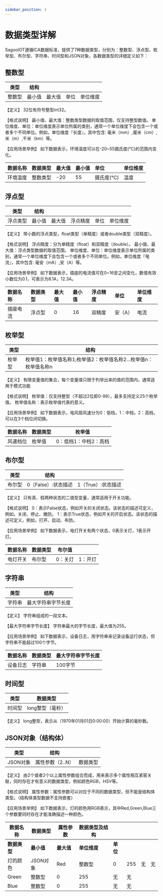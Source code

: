 ```yaml
---
sidebar_position: 3
---
```

# 数据类型详解

SagooIOT遵循ICA数据标准，提供了7种数据类型，分别为：整数型、浮点型、枚举型、布尔型、字符串、时间型和JSON对象，各数据类型的详细定义如下：

## 整数型

| **类型** | **结构** |        |      |          |
| -------- | -------- | ------ | ---- | -------- |
| 整数型   | 最小值   | 最大值 | 单位 | 单位维度 |

【定义】
32位有符号整型int32。

【格式说明】
最小值、最大值：整数类型数据的取值范围，仅支持整型数值。
单位维度、单位：单位维度表示单位所属的类别，通常一个单位维度下会包含一个或者多个不同单位。例如，单位维度『长度』，其中包含: 毫米（mm）,厘米（cm）,米（m）,千米（km）等。

【应用场景举例】
如下数据表示，环境温度可以在-20~55摄氏度(℃)的范围内变化。

| **数据名称** | **数据类型** | **最大值** | **最小值** | **单位**  | **单位维度** |
| :----------- | :----------- | :--------- | :--------- | :-------- | :----------- |
| 环境温度     | 整数类型     | -20        | 55         | 摄氏度(℃) | 温度         |

## 浮点型

| **类型** | **结构** |        |          |      |          |
| -------- | -------- | ------ | -------- | ---- | -------- |
| 浮点类型 | 最小值   | 最大值 | 浮点精度 | 单位 | 单位维度 |

【定义】
带小数的浮点类型，float类型（单精度）或者double类型（双精度）。

【格式说明】
浮点精度：分为单精度（float）和双精度（double）。
最小值、最大值：浮点类型数据的取值范围。
单位维度、单位：单位维度表示单位所属的类别，通常一个单位维度下会包含一个或者多个不同单位。例如，单位维度『电流』，其中包含: 毫安（mA）,安（A）等。

【应用场景举例】
如下数据表示，插座的电流值可在0~16安之间变化，数值有效小数位为0.1，可表示为8.1A，12.3A。

| **数据名称** | **数据类型** | **最大值** | **最小值** | **浮点精度** | **单位** | **单位维度** |
| :----------- | :----------- | :--------- | :--------- | :----------- | :------- | :----------- |
| 插座电流     | 浮点型       | 0          | 16         | 双精度       | 安（A）  | 电流         |

## 枚举型

| **类型** | **结构**                                |
| -------- |---------------------------------------|
| 枚举型   | 枚举值1：枚举值名称1;枚举值2：枚举值名称2...枚举值n：枚举值名称n |

【定义】
有限变量值的集合，每个变量值只限于列举出来的值的范围内，通常适用于模式功能

【格式说明】
枚举值：仅支持整型（不超过2位即0-99），最多支持定义25个枚举值。
枚举值名称：表示枚举值代表的意义。

【应用场景举例】
如下数据表示，电风扇风速分为0：低档，1：中档，2：高档，可以在3个档位间切换。

| **数据名称** | **数据类型** | **枚举值**            |
| ------------ | ------------ | --------------------- |
| 风速档位     | 枚举值       | 0：低档1：中档2：高档 |

## 布尔型

| **类型** | **结构**            |                    |
| -------- | ------------------- | ------------------ |
| 布尔型   | 0（False）:状态描述 | 1（True）:状态描述 |

【定义】
只有真、假两种状态的二值型变量，通常适用于开关功能。

【格式说明】
0：表示False状态，例如开关的关闭状态。该状态的描述可定义，例如，关闭、停止、撤防。
1：表示True状态，例如开关的开启状态。该状态的描述可定义，例如，打开、启动、布防。

【应用场景举例】
如下数据表示，电灯开关有两个状态，0表示关灯，1表示开灯。

| **数据名称** | **数据类型** | **布尔值** |         |
| ------------ | ------------ | ---------- | ------- |
| 电灯开关     | 布尔型       | 0：关灯    | 1：开灯 |

## 字符串

| **类型** | **结构**           |
| -------- | ------------------ |
| 字符串   | 最大字符串字节长度 |

【定义】
字符串组成的一段文本。

【最大字符串字节长度】
字符串最大的字节长度，最大值为255。

【应用场景举例】
如下数据表示，设备日志，用字符串来记录设备运行状态，但字符串不能超过100个字节。

| **数据名称** | **数据类型** | **最大字符串字节长度** |
| ------------ | ------------ | ---------------------- |
| 设备日志     | 字符串       | 100字节                |

## 时间型

| **类型** | **数据类型**     |
| -------- | ---------------- |
| 时间型   | long整型（毫秒） |

【定义】
long整型，表示从（1970年01月01日0:00:00）开始计算的毫秒数。

## JSON对象（结构体）

| **类型** | **结构**         |          |
| -------- | ---------------- | -------- |
| JSON对象 | 属性参数（2..N） | 数据类型 |

【定义】
由2个或者2个以上属性参数组合而成，用来表示多个属性相互紧密关联，同时存在才有意义的数据类型，例如颜色RGB，HSV等。

【格式说明】
属性参数：属性参数可以对应于不同的数据类型，但不能是结构体类型。（结构体类型数据不支持嵌套）

【应用场景举例】
如下数据表示，灯的颜色用RGB表示，其中Red,Green,Blue三个参数要同时存在才能准确描述一种颜色。

| **数据名称** | **数据类型** | **属性参数** | **数据类型及结构** |          |      |      |      |
| ------------ | ------------ | ------------ | ------------------ | -------- | ---- | ---- | ---- |
| **数据类型** | **最小值**   | **最大值**   | **单位维度**       | **单位** |      |      |      |
| 灯的颜色     | JSON对象     | Red          | 整数型             | 0        | 255  | 无   | 无   |
| Green        | 整数型       | 0            | 255                | 无       | 无   |      |      |
| Blue         | 整数型       | 0            | 255                | 无       | 无   |      |      |
